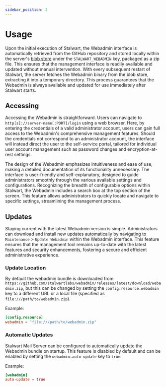 ```yaml
---
sidebar_position: 2
---
```


# Usage

Upon the initial execution of Stalwart, the Webadmin interface is automatically retrieved from the GitHub repository and stored locally within the server's [blob store](/docs/storage/blob) under the `STALWART_WEBADMIN` key, packaged as a zip file. This ensures that the management interface is readily available and updated without manual intervention. With every subsequent restart of Stalwart, the server fetches the Webadmin binary from the blob store, extracting it into a temporary directory. This process guarantees that the Webadmin is always available and updated for use immediately after Stalwart starts.

## Accessing

Accessing the Webadmin is straightforward. Users can navigate to `http[s]://server-name[:PORT]/login` using a web browser. Here, by entering the credentials of a valid administrator account, users can gain full access to the Webadmin's comprehensive management features. Should the credentials not correspond to an administrator account, the interface will instead direct the user to the self-service portal, tailored for individual user account management such as password changes and encryption-at-rest settings.

The design of the Webadmin emphasizes intuitiveness and ease of use, making a detailed documentation of its functionality unnecessary. The interface is user-friendly and self-explanatory, designed to guide administrators smoothly through the various available settings and configurations. Recognizing the breadth of configurable options within Stalwart, the Webadmin includes a search box at the top section of the screen. This feature allows administrators to quickly locate and navigate to specific settings, streamlining the management process.

## Updates

Staying current with the latest Webadmin version is simple. Administrators can download and install new updates automatically by navigating to `Maintenance` > `Update Webadmin` within the Webadmin interface. This feature ensures that the management tool remains up-to-date with the latest features and security enhancements, fostering a secure and efficient administrative experience.

### Update Location

By default the webadmin bundle is downloaded from `https://github.com/stalwartlabs/webadmin/releases/latest/download/webadmin.zip`, but this can be changed by setting the `config.resource.webadmin` key to a different URL or a local file (specified as `file:///path/to/webadmin.zip`).

Example:

```toml
[config.resource]
webadmin = "file:///path/to/webadmin.zip"
```

### Automatic Updates

Stalwart Mail Server can be configured to automatically update the Webadmin bundle on startup. This feature is disabled by default and can be enabled by setting the `webadmin.auto-update` key to `true`.

Example:

```toml
[webadmin]
auto-update = true
```
